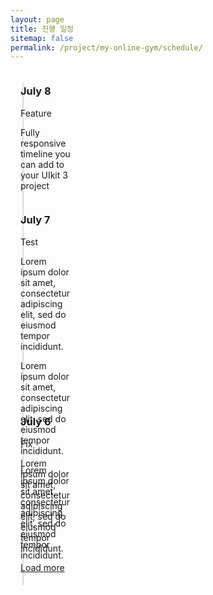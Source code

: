 ```yaml
---
layout: page
title: 진행 일정
sitemap: false
permalink: /project/my-online-gym/schedule/
---
```

<head>
    <style>
        .uk-container {
            width: 100px;
        }
        .uk-timeline .uk-timeline-item .uk-card {
            max-height: 300px;
        }
        .uk-timeline .uk-timeline-item {
            display: flex;
            position: relative;
        }
        .uk-timeline .uk-timeline-item::before {
            background: #dadee4;
            content: "";
            height: 100%;
            left: 19px;
            position: absolute;
            top: 20px;
            width: 2px;
            z-index: -1;
        }
        .uk-timeline .uk-timeline-item .uk-timeline-icon .uk-badge {
            margin-top: 20px;
            width: 40px;
            height: 40px;
        }
        .uk-timeline .uk-timeline-item .uk-timeline-content {
            -ms-flex: 1 1 auto;
            flex: 1 1 auto;
            padding: 0 0 0 1rem;
        }
    </style>
</head>

<div class="uk-container uk-padding">
    <div class="uk-timeline">
        <div class="uk-timeline-item">
            <div class="uk-timeline-icon">
                <span class="uk-badge"><span uk-icon="check"></span></span>
            </div>
            <div class="uk-timeline-content">
                <div class="uk-card uk-card-default uk-margin-medium-bottom uk-overflow-auto">
                    <div class="uk-card-header">
                        <div class="uk-grid-small uk-flex-middle" uk-grid>
                            <h3 class="uk-card-title"><time datetime="2020-07-08">July 8</time></h3>
                            <span class="uk-label uk-label-success uk-margin-auto-left">Feature</span>
                        </div>
                    </div>
                    <div class="uk-card-body">
                        <p class="uk-text-success">Fully responsive timeline you can add to your UIkit 3 project
                        </p>
                    </div>
                </div>
            </div>
        </div>
        <div class="uk-timeline-item">
            <div class="uk-timeline-icon">
                <span class="uk-badge"><span uk-icon="check"></span></span>
            </div>
            <div class="uk-timeline-content">
                <div class="uk-card uk-card-default uk-margin-medium-bottom uk-overflow-auto">
                    <div class="uk-card-header">
                        <div class="uk-grid-small uk-flex-middle" uk-grid>
                            <h3 class="uk-card-title"><time datetime="2020-07-07">July 7</time></h3>
                            <span class="uk-label uk-label-warning uk-margin-auto-left">Test</span>
                        </div>
                    </div>
                    <div class="uk-card-body">
                        <p>Lorem ipsum dolor sit amet, consectetur adipiscing elit, sed do eiusmod tempor incididunt.
                        </p>
                        <p>Lorem ipsum dolor sit amet, consectetur adipiscing elit, sed do eiusmod tempor incididunt.
                        </p>
                        <p>Lorem ipsum dolor sit amet, consectetur adipiscing elit, sed do eiusmod tempor incididunt.
                        </p>
                    </div>
                </div>
            </div>
        </div>
            <div class="uk-timeline-item">
            <div class="uk-timeline-icon">
                <span class="uk-badge"><span uk-icon="check"></span></span>
            </div>
            <div class="uk-timeline-content">
                <div class="uk-card uk-card-default uk-margin-medium-bottom uk-overflow-auto">
                    <div class="uk-card-header">
                        <div class="uk-grid-small uk-flex-middle" uk-grid>
                            <h3 class="uk-card-title"><time datetime="2020-07-06">July 6</time></h3>
                            <span class="uk-label uk-label-danger uk-margin-auto-left">Fix</span>
                        </div>
                    </div>
                    <div class="uk-card-body">
                        <p>Lorem ipsum dolor sit amet, consectetur adipiscing elit, sed do eiusmod tempor incididunt.
                        </p>
                    </div>
                </div>
                <a href="#"><span class="uk-margin-small-right" uk-icon="triangle-down"></span>Load more</a>
            </div>
        </div>
    </div>
</div>